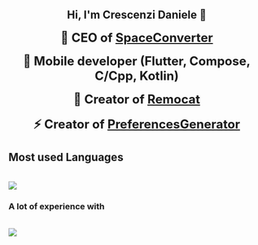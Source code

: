 <h2 align="center">Hi, I'm Crescenzi Daniele 👋</h2>

<p align="center">
  <strong style="font-size: 24px;">🔭 CEO of <a href="https://www.spaceconverter.it">SpaceConverter</a></strong><br><br>
  <strong style="font-size: 24px;">🌱 Mobile developer (Flutter, Compose, C/Cpp, Kotlin)</strong><br><br>
  <strong style="font-size: 24px;">🚀 Creator of <a href="https://play.google.com/store/apps/details?id=com.crescenzi.remocat">Remocat</a></strong><br><br>
  <strong style="font-size: 24px;">⚡ Creator of <a href="https://github.com/daniele-NA/PreferencesGenerator">PreferencesGenerator</a></strong>
</p>


## Most used Languages
<br/>
<img src="https://skillicons.dev/icons?i=java,kotlin,dart,flutter,swift,cpp,c,spring" /><br>




### A lot of experience with
<br/>
<img src="https://skillicons.dev/icons?i=html,css,python,javascript,mysql,flask" /><br>

